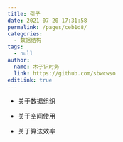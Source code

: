 ```yaml
---
title: 引子
date: 2021-07-20 17:31:58
permalink: /pages/ceb1d8/
categories:
  - 数据结构
tags: 
  - null
author: 
  name: 木子识时务
  link: https://github.com/sbwcwso
editLink: true
---
```


* 关于数据组织

* 关于空间使用

* 关于算法效率

